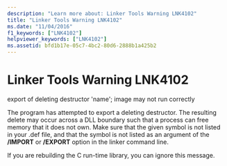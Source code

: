 ```yaml
---
description: "Learn more about: Linker Tools Warning LNK4102"
title: "Linker Tools Warning LNK4102"
ms.date: "11/04/2016"
f1_keywords: ["LNK4102"]
helpviewer_keywords: ["LNK4102"]
ms.assetid: bfd1b17e-05c7-4bc2-80d6-2888b1a425b2
---
```

# Linker Tools Warning LNK4102

export of deleting destructor 'name'; image may not run correctly

The program has attempted to export a deleting destructor. The resulting delete may occur across a DLL boundary such that a process can free memory that it does not own. Make sure that the given symbol is not listed in your .def file, and that the symbol is not listed as an argument of the **/IMPORT** or **/EXPORT** option in the linker command line.

If you are rebuilding the C run-time library, you can ignore this message.
